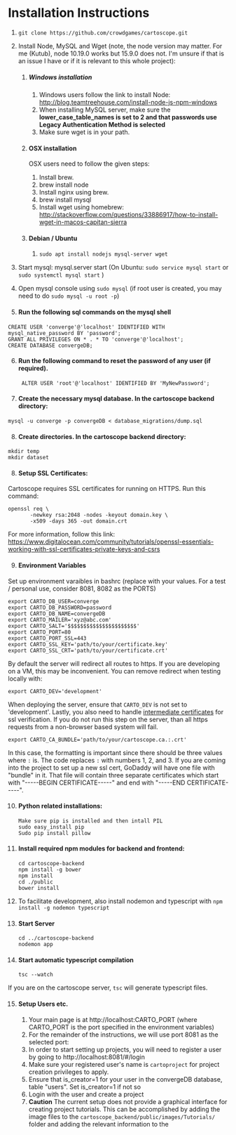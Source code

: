 # Installation Instructions


1.  `git clone https://github.com/crowdgames/cartoscope.git`


2.  Install Node, MySQL and Wget (note, the node version may matter. For me (Kutub), node 10.19.0 works but 15.9.0 does not. I'm unsure if that is an issue I have or if it is relevant to this whole project):
	1. ##### Windows installation
		1. Windows users follow the link to install Node: http://blog.teamtreehouse.com/install-node-js-npm-windows
		2. When installing MySQL server, make sure the **lower_case_table_names is set to 2 and that passwords use Legacy Authentication Method is selected**
		3. Make sure wget is in your path.
	
		 
	2. #### OSX installation
		OSX users need to follow the given steps:
		 1. Install brew.
		 2. brew install node
		 3. Install nginx using brew.
		 4. brew install mysql
		 5. Install wget using homebrew: http://stackoverflow.com/questions/33886917/how-to-install-wget-in-macos-capitan-sierra 
	3. #### Debian / Ubuntu
		 1. `sudo apt install nodejs mysql-server wget`
	
3. Start mysql: mysql.server start (On Ubuntu: `sudo service mysql start` or `sudo systemctl mysql start` )

4. Open mysql console using `sudo mysql` (if root user is created, you may need to do `sudo mysql -u root -p`)

5.  #### Run the following sql commands on the mysql shell
```
CREATE USER 'converge'@'localhost' IDENTIFIED WITH mysql_native_password BY 'password';
GRANT ALL PRIVILEGES ON * . * TO 'converge'@'localhost';
CREATE DATABASE convergeDB;
```
		
6. #### Run the following command to reset the password of any user (if required).
		ALTER USER 'root'@'localhost' IDENTIFIED BY 'MyNewPassword'; 

7. #### Create the necessary mysql database. In the cartoscope backend directory:
`mysql -u converge -p convergeDB < database_migrations/dump.sql`

8. #### Create directories. In the cartoscope backend directory:
```
mkdir temp
mkdir dataset
```
8. #### Setup SSL Certificates:
	
Cartoscope requires SSL certificates for running on HTTPS. Run this command: 
```
openssl req \
       -newkey rsa:2048 -nodes -keyout domain.key \
       -x509 -days 365 -out domain.crt
```
For more information, follow this link: https://www.digitalocean.com/community/tutorials/openssl-essentials-working-with-ssl-certificates-private-keys-and-csrs

9. #### Environment Variables 

Set up environment varaibles in bashrc (replace with your values. For a test / personal use, consider 8081, 8082 as the PORTS)

```
export CARTO_DB_USER=converge                                                         
export CARTO_DB_PASSWORD=password                                                     
export CARTO_DB_NAME=convergeDB                                                       
export CARTO_MAILER='xyz@abc.com'                                         
export CARTO_SALT='$$$$$$$$$$$$$$$$$$$$$$'
export CARTO_PORT=80
export CARTO_PORT_SSL=443
export CARTO_SSL_KEY='path/to/your/certificate.key'
export CARTO_SSL_CRT='path/to/your/certificate.crt'
```

By default the server will redirect all routes to https. If you are developing on a VM, this may be inconvenient. You can remove redirect when testing locally with:

```
export CARTO_DEV='development'
```

When deploying the server, ensure that `CARTO_DEV` is not set to 'development'. Lastly, you also need to handle [intermediate certificates](https://www.godaddy.com/help/what-is-an-intermediate-certificate-868) for ssl verification. If you do not run this step on the server, than all https requests from a non-browser based system will fail.

```
export CARTO_CA_BUNDLE='path/to/your/cartoscope.ca.:.crt'
```

In this case, the formatting is important since there should be three values where `:` is. The code replaces `:` with numbers 1, 2, and 3. If you are coming into the project to set up a new ssl cert, GoDaddy will have one file with "bundle" in it. That file will contain three separate certificates which start with "-----BEGIN CERTIFICATE-----" and end with "-----END CERTIFICATE-----".
		
10. #### Python related installations:
		Make sure pip is installed and then intall PIL
		sudo easy_install pip
		Sudo pip install pillow

11. #### Install required npm modules for backend and frontend:
		cd cartoscope-backend
		npm install -g bower
		npm install
		cd ./public
		bower install
12. To facilitate development, also install nodemon and typescript with ```npm install -g nodemon typescript```

14. #### Start Server
		cd ../cartoscope-backend
		nodemon app

14. #### Start automatic typescript compilation
		tsc --watch

If you are on the cartoscope server, `tsc` will generate typescript files. 
		
15. #### Setup Users etc.
	1. Your main page is at http://localhost:CARTO_PORT (where CARTO_PORT is the port specified in the environment variables)
	2. For the remainder of the instructions, we will use port 8081 as the selected port:
	3. In order to start setting up projects, you will need to register a user by going to http://localhost:8081/#/login
	4. Make sure your registered user's name is `cartoproject` for project creation privileges to apply.
	5. Ensure that is_creator=1 for your user in the convergeDB database, table "users". Set is_creator=1 if not so
	6. Login with the user and create a project
	7. **Caution** The current setup does not provide a graphical interface for creating project tutorials. This can be accomplished by adding the image files to the `cartoscope_backend/public/images/Tutorials/` folder and adding the relevant information to the 
	

